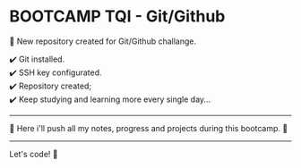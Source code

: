 # BOOTCAMP TQI - Git/Github 
 :pencil: New repository created for Git/Github challange.

:heavy_check_mark: Git installed.<br/>
:heavy_check_mark: SSH key configurated.<br/>
:heavy_check_mark: Repository created;<br/>
:heavy_check_mark: Keep studying and learning more every single day...<br/>

<hr>

:construction: Here i'll push all my notes, progress and projects during this bootcamp. :construction:

-----

Let's code! :metal:

